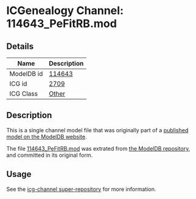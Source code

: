 # ICGenealogy Channel: 114643\_PeFitRB.mod

## Details

Name | Description
---- | -----------
ModelDB id | [114643](http://senselab.med.yale.edu/ModelDB/ShowModel.cshtml?model=114643)
ICG id | [2709](http://icg.neurotheory.ox.ac.uk/channels/other/2709)
ICG Class | [Other](http://icg.neurotheory.ox.ac.uk/channels/other)

## Description

This is a single channel model file that was originally part of a [published model on the ModelDB website](http://senselab.med.yale.edu/mModelDB/ShowModel.cshtml?model=114643).

The file [114643\_PeFitRB.mod](114643_PeFitRB.mod) was extrated from [the ModelDB repository](http://senselab.med.yale.edu/ModelDB/ShowModel.cshtml?model=114643), and committed in its original form.

## Usage

See the [icg-channel super-repository](https://github.com/icgenealogy/icg-channels) for more information.